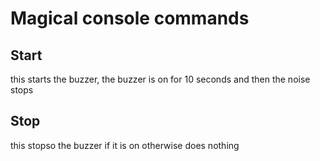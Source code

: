 # Magical console commands

## Start

this starts the buzzer, the buzzer is on for 10 seconds and then the noise stops


## Stop

this stopso the buzzer if it is on otherwise does nothing